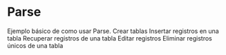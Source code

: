 # Parse
Ejemplo básico de como usar Parse. 
Crear tablas
Insertar registros en una tabla
Recuperar registros de una tabla
Editar registros
Eliminar registros únicos de una tabla

 
